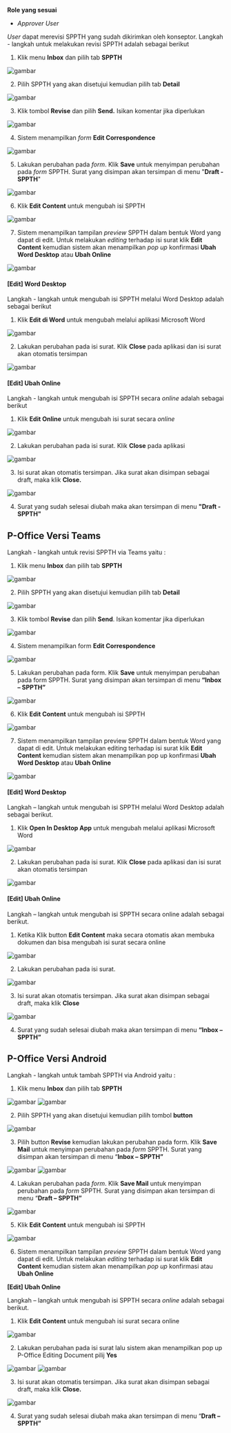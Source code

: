 **Role yang sesuai**

- *Approver User*

*User* dapat merevisi SPPTH yang sudah dikirimkan oleh konseptor. Langkah - langkah untuk melakukan revisi SPPTH adalah sebagai berikut

1. Klik menu **Inbox** dan pilih tab **SPPTH**

![gambar](SPPTH/SPPTH_Web/TH35.png)

2. Pilih SPPTH yang akan disetujui kemudian pilih tab **Detail**

![gambar](SPPTH/SPPTH_Web/TH36.png)

3. Klik tombol **Revise** dan pilih **Send.** Isikan komentar jika diperlukan

![gambar](SPPTH/SPPTH_Web/TH37.png)

4. Sistem menampilkan *form* **Edit Correspondence**

![gambar](SPPTH/SPPTH_Web/TH38.png)

5. Lakukan perubahan pada *form*. Klik **Save** untuk menyimpan perubahan pada *form* SPPTH. Surat yang disimpan akan tersimpan di menu "**Draft - SPPTH**"

![gambar](SPPTH/SPPTH_Web/TH39.png)

6. Klik **Edit Content** untuk mengubah isi SPPTH

![gambar](SPPTH/SPPTH_Web/TH40.png)

7. Sistem menampilkan tampilan *preview* SPPTH dalam bentuk Word yang dapat di edit. Untuk melakukan *editing* terhadap isi surat klik **Edit Content** kemudian sistem akan menampilkan *pop up* konfirmasi **Ubah Word Desktop** atau **Ubah Online**

![gambar](SPPTH/SPPTH_Web/TH41.png)

#### **[Edit] Word Desktop**

Langkah - langkah untuk mengubah isi SPPTH melalui Word Desktop adalah sebagai berikut

1. Klik **Edit di Word** untuk mengubah melalui aplikasi Microsoft Word

![gambar](SPPTH/SPPTH_Web/TH42.png)

2. Lakukan perubahan pada isi surat. Klik **Close** pada aplikasi dan isi surat akan otomatis tersimpan

![gambar](SPPTH/SPPTH_Web/TH43.png)

#### **[Edit] Ubah Online**

Langkah - langkah untuk mengubah isi SPPTH secara *online* adalah sebagai berikut

1. Klik **Edit Online** untuk mengubah isi surat secara *online*

![gambar](SPPTH/SPPTH_Web/TH44.png)

2. Lakukan perubahan pada isi surat. Klik **Close** pada aplikasi

![gambar](SPPTH/SPPTH_Web/TH45.png)

3. Isi surat akan otomatis tersimpan. Jika surat akan disimpan sebagai draft, maka klik **Close.**

![gambar](SPPTH/SPPTH_Web/TH46.png)

4. Surat yang sudah selesai diubah maka akan tersimpan di menu **"Draft - SPPTH"**



## **P-Office Versi Teams**


Langkah - langkah untuk revisi SPPTH via Teams yaitu :


1.	Klik menu **Inbox** dan pilih tab **SPPTH**

![gambar](SPPTH/SPPTH_Teams/SPPTH36.png)
 
2.	Pilih SPPTH yang akan disetujui kemudian pilih tab **Detail**

![gambar](SPPTH/SPPTH_Teams/SPPTH37.png)
 
3.	Klik tombol **Revise** dan pilih **Send**. Isikan komentar jika diperlukan

![gambar](SPPTH/SPPTH_Teams/SPPTH38.png)

4.	Sistem menampilkan form **Edit Correspondence**

![gambar](SPPTH/SPPTH_Teams/SPPTH39.png)

5.	Lakukan perubahan pada form. Klik **Save** untuk menyimpan perubahan pada form SPPTH. Surat yang disimpan akan tersimpan di menu **“Inbox – SPPTH”**

![gambar](SPPTH/SPPTH_Teams/SPPTH40.png)
 
6.	Klik **Edit Content** untuk mengubah isi SPPTH

![gambar](SPPTH/SPPTH_Teams/SPPTH41.png)
 
7.	Sistem menampilkan tampilan preview SPPTH dalam bentuk Word yang dapat di edit. Untuk melakukan editing terhadap isi surat klik **Edit Content** kemudian sistem akan menampilkan pop up konfirmasi **Ubah Word Desktop** atau **Ubah Online**

![gambar](SPPTH/SPPTH_Teams/SPPTH42.png)

#### **[Edit] Word Desktop**


Langkah – langkah untuk mengubah isi SPPTH melalui Word Desktop adalah sebagai berikut.


1.    Klik **Open In Desktop App** untuk mengubah melalui aplikasi Microsoft Word

![gambar](SPPTH/SPPTH_Teams/SPPTH43.png)

2.    Lakukan perubahan pada isi surat. Klik **Close** pada aplikasi dan isi surat akan otomatis tersimpan

![gambar](SPPTH/SPPTH_Teams/SPPTH44.png)

#### **[Edit] Ubah Online**


Langkah – langkah untuk mengubah isi SPPTH secara online adalah sebagai berikut.


1.    Ketika Klik button **Edit Content** maka secara otomatis akan membuka dokumen dan bisa mengubah isi surat secara online

![gambar](SPPTH/SPPTH_Teams/SPPTH45.png)

2.    Lakukan perubahan pada isi surat.

![gambar](SPPTH/SPPTH_Teams/SPPTH46.png)

3.    Isi surat akan otomatis tersimpan. Jika surat akan disimpan sebagai draft, maka klik **Close** 

![gambar](SPPTH/SPPTH_Teams/SPPTH47.png)

4.    Surat yang sudah selesai diubah maka akan tersimpan di menu **“Inbox – SPPTH”**


## **P-Office Versi Android**

Langkah - langkah untuk tambah SPPTH via Android yaitu :


1. Klik menu **Inbox** dan pilih tab **SPPTH**

![gambar](SPPTH/SPPTH_Android/RevisiSPPTH/A01.jpg) ![gambar](SPPTH/SPPTH_Android/RevisiSPPTH/A02.jpg)

2. Pilih SPPTH yang akan disetujui kemudian pilih tombol **button**

![gambar](SPPTH/SPPTH_Android/RevisiSPPTH/A03.jpg)

3. Pilih button **Revise** kemudian lakukan perubahan pada form. Klik **Save Mail** untuk menyimpan perubahan pada _form_ SPPTH. Surat yang disimpan akan tersimpan di menu “**Inbox – SPPTH”**

![gambar](SPPTH/SPPTH_Android/RevisiSPPTH/A04.jpg)  ![gambar](SPPTH/SPPTH_Android/RevisiSPPTH/A05.jpg)

4. Lakukan perubahan pada _form_. Klik **Save Mail** untuk menyimpan perubahan pada _form_ SPPTH. Surat yang disimpan akan tersimpan di menu “**Draft – SPPTH”**

![gambar](SPPTH/SPPTH_Android/RevisiSPPTH/A06.jpg)

5. Klik **Edit Content** untuk mengubah isi SPPTH

![gambar](SPPTH/SPPTH_Android/RevisiSPPTH/A07.jpg)

6. Sistem menampilkan tampilan _preview_ SPPTH dalam bentuk Word yang dapat di edit. Untuk melakukan _editing_ terhadap isi surat klik **Edit Content** kemudian sistem akan menampilkan _pop up_ konfirmasi atau **Ubah Online**

**[Edit] Ubah Online**

Langkah – langkah untuk mengubah isi SPPTH secara _online_ adalah sebagai berikut.

1. Klik **Edit Content** untuk mengubah isi surat secara online
   
![gambar](SPPTH/SPPTH_Android/RevisiSPPTH/U01.jpg)

2. Lakukan perubahan pada isi surat lalu sistem akan menampilkan pop up P-Office Editing Document pilij **Yes**

![gambar](SPPTH/SPPTH_Android/RevisiSPPTH/U02.jpg) ![gambar](SPPTH/SPPTH_Android/RevisiSPPTH/U03.jpg)

3. Isi surat akan otomatis tersimpan. Jika surat akan disimpan sebagai draft, maka klik **Close.**
   
![gambar](SPPTH/SPPTH_Android/RevisiSPPTH/U04.jpg)


4. Surat yang sudah selesai diubah maka akan tersimpan di menu “**Draft – SPPTH”**

